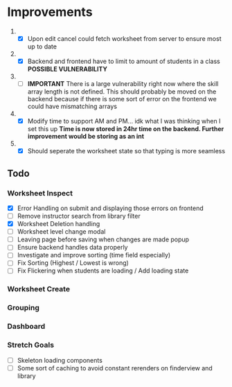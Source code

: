 # Improvements

1. - [x] Upon edit cancel could fetch worksheet from server to ensure most up to date
2. - [x] Backend and frontend have to limit to amount of students in a class **POSSIBLE VULNERABILITY**
3. - [ ] **IMPORTANT** There is a large vulnerability right now where the skill array length is not defined. This should probably be moved on the backend because if there is some sort of error on the frontend we could have mismatching arrays
4. - [x] Modify time to support AM and PM... idk what I was thinking when I set this up **Time is now stored in 24hr time on the backend. Further improvement would be storing as an int**
5. - [x] Should seperate the worksheet state so that typing is more seamless

## Todo

### Worksheet Inspect

- [x] Error Handling on submit and displaying those errors on frontend
- [ ] Remove instructor search from library filter
- [x] Worksheet Deletion handling
- [ ] Worksheet level change modal
- [ ] Leaving page before saving when changes are made popup
- [ ] Ensure backend handles data properly
- [ ] Investigate and improve sorting (time field especially)
- [ ] Fix Sorting (Highest / Lowest is wrong)
- [ ] Fix Flickering when students are loading / Add loading state

### Worksheet Create

### Grouping

### Dashboard

### Stretch Goals

- [ ] Skeleton loading components
- [ ] Some sort of caching to avoid constant rerenders on finderview and library
